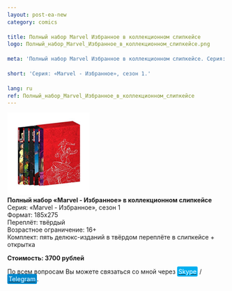 ```yaml
---
layout: post-ea-new
category: comics

title: Полный набор Marvel Избранное в коллекционном слипкейсе
logo: Полный_набор_Marvel_Избранное_в_коллекционном_слипкейсе.png

meta: 'Полный набор Marvel Избранное в коллекционном слипкейсе. Серия: «Marvel - Избранное», сезон 1.'

short: 'Серия: «Marvel - Избранное», сезон 1.'

lang: ru
ref: Полный_набор_Marvel_Избранное_в_коллекционном_слипкейсе
---
```


<a data-fancybox="gallery" href="/img/comics/Полный_набор_Marvel_Избранное_в_коллекционном_слипкейсе.png"><img src="/img/comics/Полный_набор_Marvel_Избранное_в_коллекционном_слипкейсе.png" alt=""></a>  
**Полный набор «Marvel - Избранное» в коллекционном слипкейсе**  
Серия: «Marvel - Избранное», сезон 1  
Формат: 185х275  
Переплёт: твёрдый  
Возрастное ограничение: 16+  
Комплект: пять делюкс-изданий в твёрдом переплёте в слипкейсе + открытка

**Стоимость: 3700 рублей**

По всем вопросам Вы можете связаться со мной через <a href="skype:chutkoy89?call" target="_blank"><span style="background-color:#00aff0; color:white; padding:3px; border-radius: 3px">Skype</span></a> / <a href="https://t.me/chutkoy" target="_blank"><span style="background-color:#0088cc; color:white; padding:3px; border-radius: 3px">Telegram</span></a>.
